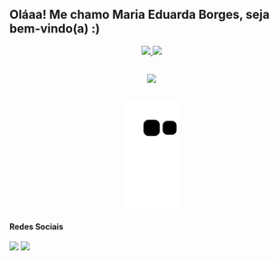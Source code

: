 ## Oláaa! Me chamo Maria Eduarda Borges, seja bem-vindo(a) :)



<div align="center">
  <a href="https://github.com/dudaborges">
  <img height="180em" src="https://github-readme-stats.vercel.app/api?username=dudaborges&show_icons=true&theme=cobalt&include_all_commits=true&count_private=true"/>
  <img height="180em" src="https://github-readme-stats.vercel.app/api/top-langs/?username=dudaborges&layout=compact&langs_count=7&theme=cobalt"/>
</div>

<div style="display: inline_block" align="center"><br>
  <p align="center">
  <a href="https://skillicons.dev">
    <img src="https://skillicons.dev/icons?i=python,fastapi,java,spring,postgresql,mysql,javascript,vue,figma,ps,git,docker,aws" />
  </a>
</p>
  
  ##
  
   ![Snake animation](https://github.com/dudaborges/dudaborges/blob/output/github-contribution-grid-snake.svg)
</div>

 #### Redes Sociais
  
 <div>
<a href="https://instagram.com/pb.duda" target="_blank"><img src="https://img.shields.io/badge/-Instagram-%23E4405F?style=for-the-badge&logo=instagram&logoColor=white" target="_blank"></a>
<a href="https://www.linkedin.com/in/maria-eduarda-pereira-borges-b961b4208/" target="_blank"><img src="https://img.shields.io/badge/-LinkedIn-%230077B5?style=for-the-badge&logo=linkedin&logoColor=white" target="_blank"></a> 
</div>
